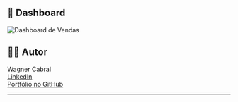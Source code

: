 ## 📸 Dashboard 

![Dashboard de Vendas](imagens/Capturadetela2025-06-13133824.png)


## 👨‍💻 Autor

Wagner Cabral  
[LinkedIn](https://www.linkedin.com/in/wagner-cabral-b5ba83117)  
[Portfólio no GitHub](https://github.com/wagner-cabral8)

---


